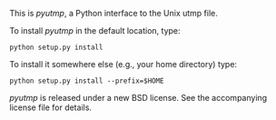 This is *pyutmp*, a Python interface to the Unix utmp file.

To install *pyutmp* in the default location, type:

    python setup.py install

To install it somewhere else (e.g., your home directory) type:

    python setup.py install --prefix=$HOME

*pyutmp* is released under a new BSD license. See the accompanying license
file for details.
